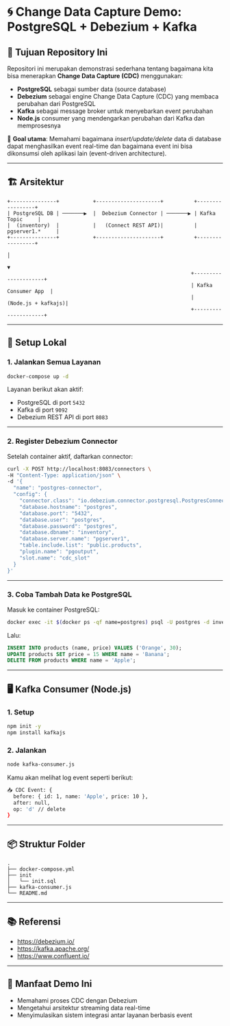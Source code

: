 # 🌀 Change Data Capture Demo: PostgreSQL + Debezium + Kafka

## 📌 Tujuan Repository Ini
Repositori ini merupakan demonstrasi sederhana tentang bagaimana kita bisa menerapkan **Change Data Capture (CDC)** menggunakan:

- **PostgreSQL** sebagai sumber data (source database)
- **Debezium** sebagai engine Change Data Capture (CDC) yang membaca perubahan dari PostgreSQL
- **Kafka** sebagai message broker untuk menyebarkan event perubahan
- **Node.js** consumer yang mendengarkan perubahan dari Kafka dan memprosesnya

🎯 **Goal utama**: Memahami bagaimana *insert/update/delete* data di database dapat menghasilkan event real-time dan bagaimana event ini bisa dikonsumsi oleh aplikasi lain (event-driven architecture).

---

## 🏗️ Arsitektur

```
+---------------+           +---------------------+          +-----------------+
| PostgreSQL DB | ───────▶  |  Debezium Connector | ───────▶ | Kafka Topic     |
|  (inventory)  |           |   (Connect REST API)|          | pgserver1.*     |
+---------------+           +---------------------+          +-----------------+
                                                                      │
                                                                      ▼
                                                            +---------------------+
                                                            | Kafka Consumer App  |
                                                            |  (Node.js + kafkajs)|
                                                            +---------------------+
```

---

## 🚀 Setup Lokal

### 1. Jalankan Semua Layanan
```bash
docker-compose up -d
```

Layanan berikut akan aktif:
- PostgreSQL di port `5432`
- Kafka di port `9092`
- Debezium REST API di port `8083`

---

### 2. Register Debezium Connector

Setelah container aktif, daftarkan connector:

```bash
curl -X POST http://localhost:8083/connectors \
-H "Content-Type: application/json" \
-d '{
  "name": "postgres-connector",
  "config": {
    "connector.class": "io.debezium.connector.postgresql.PostgresConnector",
    "database.hostname": "postgres",
    "database.port": "5432",
    "database.user": "postgres",
    "database.password": "postgres",
    "database.dbname": "inventory",
    "database.server.name": "pgserver1",
    "table.include.list": "public.products",
    "plugin.name": "pgoutput",
    "slot.name": "cdc_slot"
  }
}'
```

---

### 3. Coba Tambah Data ke PostgreSQL

Masuk ke container PostgreSQL:
```bash
docker exec -it $(docker ps -qf name=postgres) psql -U postgres -d inventory
```

Lalu:
```sql
INSERT INTO products (name, price) VALUES ('Orange', 30);
UPDATE products SET price = 15 WHERE name = 'Banana';
DELETE FROM products WHERE name = 'Apple';
```

---

## 🖥️ Kafka Consumer (Node.js)

### 1. Setup
```bash
npm init -y
npm install kafkajs
```

### 2. Jalankan
```bash
node kafka-consumer.js
```

Kamu akan melihat log event seperti berikut:
```bash
📥 CDC Event: {
  before: { id: 1, name: 'Apple', price: 10 },
  after: null,
  op: 'd' // delete
}
```

---

## 📦 Struktur Folder
```
.
├── docker-compose.yml
├── init
│   └── init.sql
├── kafka-consumer.js
└── README.md
```

---

## 📚 Referensi
- https://debezium.io/
- https://kafka.apache.org/
- https://www.confluent.io/

---

## 🧠 Manfaat Demo Ini
- Memahami proses CDC dengan Debezium
- Mengetahui arsitektur streaming data real-time
- Menyimulasikan sistem integrasi antar layanan berbasis event

